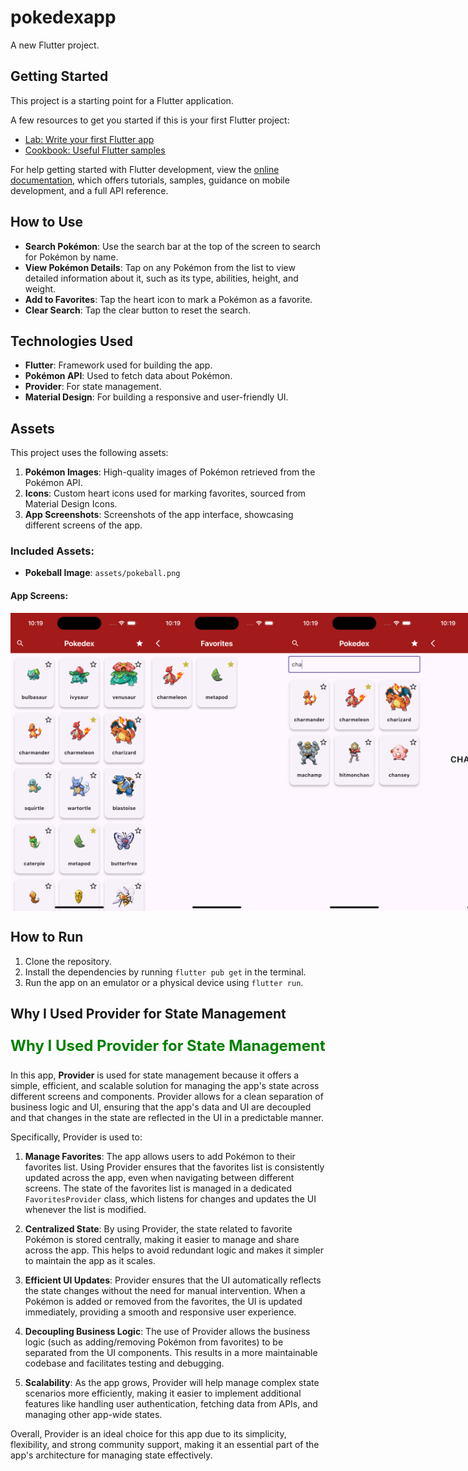 # pokedexapp

A new Flutter project.

## Getting Started

This project is a starting point for a Flutter application.

A few resources to get you started if this is your first Flutter project:

- [Lab: Write your first Flutter app](https://docs.flutter.dev/get-started/codelab)
- [Cookbook: Useful Flutter samples](https://docs.flutter.dev/cookbook)

For help getting started with Flutter development, view the
[online documentation](https://docs.flutter.dev/), which offers tutorials,
samples, guidance on mobile development, and a full API reference.

## How to Use

- **Search Pokémon**: Use the search bar at the top of the screen to search for Pokémon by name.
- **View Pokémon Details**: Tap on any Pokémon from the list to view detailed information about it, such as its type, abilities, height, and weight.
- **Add to Favorites**: Tap the heart icon to mark a Pokémon as a favorite.
- **Clear Search**: Tap the clear button to reset the search.

## Technologies Used

- **Flutter**: Framework used for building the app.
- **Pokémon API**: Used to fetch data about Pokémon.
- **Provider**: For state management.
- **Material Design**: For building a responsive and user-friendly UI.

## Assets

This project uses the following assets:

1. **Pokémon Images**: High-quality images of Pokémon retrieved from the Pokémon API.
2. **Icons**: Custom heart icons used for marking favorites, sourced from Material Design Icons.
3. **App Screenshots**: Screenshots of the app interface, showcasing different screens of the app.

### Included Assets:

- **Pokeball Image**: `assets/pokeball.png`

#### App Screens:

<div style="display: flex; justify-content: space-between;">
  <img src="assets/Screen1.png" width="220" />
  <img src="assets/Screen2.png" width="220" />
  <img src="assets/Screen3.png" width="220" />
  <img src="assets/Screen4.png" width="220" />
</div>

## How to Run

1. Clone the repository.
2. Install the dependencies by running `flutter pub get` in the terminal.
3. Run the app on an emulator or a physical device using `flutter run`.

## Why I Used Provider for State Management

<p style="color: green; font-size: 24px; font-weight: bold;">Why I Used Provider for State Management</p>

In this app, **Provider** is used for state management because it offers a simple, efficient, and scalable solution for managing the app's state across different screens and components. Provider allows for a clean separation of business logic and UI, ensuring that the app's data and UI are decoupled and that changes in the state are reflected in the UI in a predictable manner.

Specifically, Provider is used to:

1. **Manage Favorites**: The app allows users to add Pokémon to their favorites list. Using Provider ensures that the favorites list is consistently updated across the app, even when navigating between different screens. The state of the favorites list is managed in a dedicated `FavoritesProvider` class, which listens for changes and updates the UI whenever the list is modified.
  
2. **Centralized State**: By using Provider, the state related to favorite Pokémon is stored centrally, making it easier to manage and share across the app. This helps to avoid redundant logic and makes it simpler to maintain the app as it scales.

3. **Efficient UI Updates**: Provider ensures that the UI automatically reflects the state changes without the need for manual intervention. When a Pokémon is added or removed from the favorites, the UI is updated immediately, providing a smooth and responsive user experience.

4. **Decoupling Business Logic**: The use of Provider allows the business logic (such as adding/removing Pokémon from favorites) to be separated from the UI components. This results in a more maintainable codebase and facilitates testing and debugging.

5. **Scalability**: As the app grows, Provider will help manage complex state scenarios more efficiently, making it easier to implement additional features like handling user authentication, fetching data from APIs, and managing other app-wide states.

Overall, Provider is an ideal choice for this app due to its simplicity, flexibility, and strong community support, making it an essential part of the app's architecture for managing state effectively.
